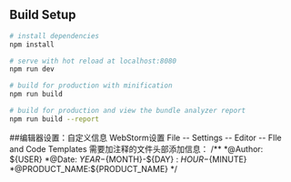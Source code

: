 ## Build Setup

``` bash
# install dependencies
npm install

# serve with hot reload at localhost:8080
npm run dev

# build for production with minification
npm run build

# build for production and view the bundle analyzer report
npm run build --report
```
##编辑器设置：自定义信息
WebStorm设置 File --  Settings -- Editor --  FIle and Code Templates 
需要加注释的文件头部添加信息：
            /**
              *@Author: ${USER}
              *@Date: ${YEAR}-${MONTH}-${DAY} : ${HOUR}-${MINUTE}
              *@PRODUCT_NAME:${PRODUCT_NAME}
              */
